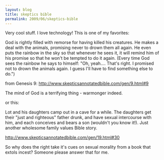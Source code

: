 ```yaml
---
layout: blog
title: skeptics bible
permalink: 2009/06/skeptics-bible
---
```


<p>Very cool stuff. I love technology! This is one of my favorites:</p>
<p>God is rightly filled with remorse for having killed his creatures. He makes a deal with the animals, promising never to drown them all again. He even puts the rainbow in the sky so that whenever he sees it, it will remind him of his promise so that he won't be tempted to do it again. (Every time God sees the rainbow he says to himself: "Oh, yeah.... That's right. I promised not to drown the animals again. I guess I'll have to find something else to do.")</p>
<p>from Genesis 9: <a href="http://www.skepticsannotatedbible.com/gen/9.html#9" title="http://www.skepticsannotatedbible.com/gen/9.html#9">http://www.skepticsannotatedbible.com/gen/9.html#9</a></p>
<p>The mind of God is a terrifying thing - warmonger indeed.</p>
<p>or this:</p>
<p>Lot and his daughters camp out in a cave for a while. The daughters get their "just and righteous" father drunk, and have sexual intercourse with him, and each conceives and bears a son (wouldn't you know it!). Just another wholesome family values Bible story. </p>
<p><a href="http://www.skepticsannotatedbible.com/gen/19.html#30" title="http://www.skepticsannotatedbible.com/gen/19.html#30">http://www.skepticsannotatedbible.com/gen/19.html#30</a></p>
<p>So why does the right take it's cues on sexual morality from a book that extols incest? Someone please answer that for me.</p>
